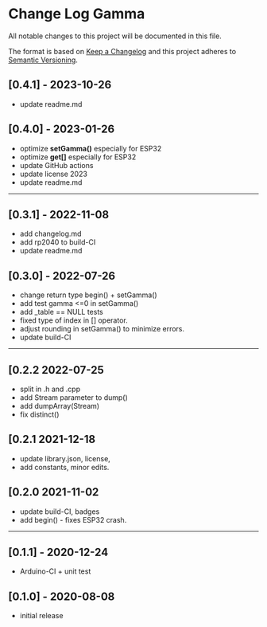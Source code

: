 # Change Log Gamma

All notable changes to this project will be documented in this file.

The format is based on [Keep a Changelog](http://keepachangelog.com/)
and this project adheres to [Semantic Versioning](http://semver.org/).


## [0.4.1] - 2023-10-26
- update readme.md


## [0.4.0] - 2023-01-26
- optimize **setGamma()** especially for ESP32
- optimize **get[]**  especially for ESP32
- update GitHub actions
- update license 2023
- update readme.md

----

## [0.3.1] - 2022-11-08
- add changelog.md
- add rp2040 to build-CI
- update readme.md

## [0.3.0] - 2022-07-26
- change return type begin() + setGamma()
- add test gamma <=0 in setGamma()
- add _table == NULL tests
- fixed type of index in [] operator.
- adjust rounding in setGamma() to minimize errors.
- update build-CI

----

## [0.2.2   2022-07-25
- split in .h and .cpp
- add Stream parameter to dump()
- add dumpArray(Stream)
- fix distinct()

## [0.2.1   2021-12-18
- update library.json, license,
- add constants, minor edits.

## [0.2.0   2021-11-02
- update build-CI, badges
- add begin() - fixes ESP32 crash.

----

## [0.1.1] - 2020-12-24
- Arduino-CI + unit test

## [0.1.0] - 2020-08-08
- initial release

